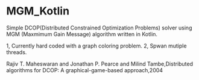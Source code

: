 # MGM_Kotlin

Simple DCOP(Distributed Constrained Optimization Problems) solver using MGM (Maxmimum Gain Message) algorithm written in Kotlin.

1, Currently hard coded with a graph coloring problem.
2, Spwan mutiple threads.

Rajiv T. Maheswaran and Jonathan P. Pearce and Milind Tambe,Distributed algorithms for DCOP: A graphical-game-based approach,2004
